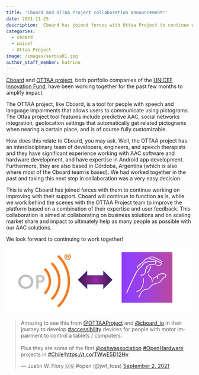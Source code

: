 ```yaml
---
title: 'Cboard and OTTAA Project collaboration announcement!' 
date: 2021-11-25
description:  Cboard has joined forces with Ottaa Project to continue working on improving communication of people with disabilities 
categories:
  - cboard
  - unicef
  - Ottaa Project
image: /images/serbia01.jpg
author_staff_member: katrina
---
```

[Cboard](https://www.cboard.io/) and [OTTAA project](https://www.ottaaproject.com/), both portfolio companies of the [UNICEF Innovation Fund](https://www.unicef.org/innovation/stories/giving-every-child-voice-aac-technology), have been working together for the past few months to amplify impact. 

The OTTAA project, like Cboard, is a tool for people with speech and language impairments that allows users to communicate using pictograms. The Ottaa project tool features include predictive AAC, social networks integration, geolocation settings that automatically get related pictograms when nearing a certain place, and is of course fully customizable. 

How does this relate to Cboard, you may ask. Well, the OTTAA project has an interdisciplinary team of developers, engineers, and speech therapists and they have significant experience working with AAC software and hardware development, and have expertise in Android app development. Furthermore, they are also based in Córdoba, Argentina (which is also where most of the Cboard team is based). We had worked together in the past and taking this next step in collaboration was a very easy decision. 

This is why Cboard has joined forces with them to continue working on improving with their support. Cboard will continue to function as is, while we work behind the scenes with the OTTAA Project team to improve the platform based on a combination of their expertise and user feedback. This collaboration is aimed at collaborating on business solutions and on scaling market share and impact to ultimately help as many people as possible with our AAC solutions. 

We look forward to continuing to work together!

![Joined Forces](/images/joined-forces.png)

<blockquote class="twitter-tweet"><p lang="en" dir="ltr">Amazing to see this from <a href="https://twitter.com/OTTAAProject?ref_src=twsrc%5Etfw">@OTTAAProject</a> and <a href="https://twitter.com/cboard_io?ref_src=twsrc%5Etfw">@cboard_io</a> in their journey to develop <a href="https://twitter.com/hashtag/accessibility?src=hash&amp;ref_src=twsrc%5Etfw">#accessibility</a> devices for people with motor impairment to control a tablets / computers.<br><br>Plus they are some of the first <a href="https://twitter.com/oshwassociation?ref_src=twsrc%5Etfw">@oshwassociation</a> <a href="https://twitter.com/hashtag/OpenHardware?src=hash&amp;ref_src=twsrc%5Etfw">#OpenHardware</a> projects in <a href="https://twitter.com/hashtag/Chile?src=hash&amp;ref_src=twsrc%5Etfw">#Chile</a>!<a href="https://t.co/TWwE5D12Hv">https://t.co/TWwE5D12Hv</a></p>&mdash; Justin W. Flory 🇺🇳 #open (@jwf_foss) <a href="https://twitter.com/jwf_foss/status/1433355620619636736?ref_src=twsrc%5Etfw">September 2, 2021</a></blockquote> <script async src="https://platform.twitter.com/widgets.js" charset="utf-8"></script>

